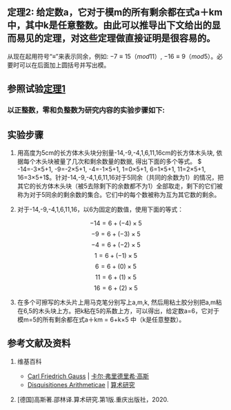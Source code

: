 ## 定理2: 给定数a，它对于模m的所有剩余都在式a＋km中，其中k是任意整数。由此可以推导出下文给出的显而易见的定理，对这些定理做直接证明是很容易的。

从现在起用符号“≡”来表示同余，例如: $-7≡15（mod 11）$, $-16≡9（mod 5）$。必要时可以在后面加上圆括号并写出模。

## 参照试验[定理1](https://github.com/quanbinn/Learn-Mathematics-The-Physical-Experimental-Way/blob/master/chapters/数论/高斯的算术研究中典型的推演实验/章1/定理1.md)

### 以正整数，零和负整数为研究内容的实验步骤如下:

## 实验步骤

1. 用高度为5cm的长方体木头块分别量-14,-9,-4,1,6,11,16cm的长方体木头块, 依据每个木头块被量了几次和剩余数量的数据, 得出下面的多个等式。 $ -14=-3×5+1, -9=-2×5+1, -4=-1×5+1, 1=0×5+1, 6=1×5+1, 11=2×5+1, 16=3×5+1$。针对-14,-9,-4,1,6,11,16对于5同余（共同的余数为1）的情况，把其它的长方体木头块（被5去除剩下的余数都不为1）全部取走，剩下的它们被称为对于5同余的剩余数的集合。它们中的每个数被称为互为其它数的剩余。

2. 对于-14,-9,-4,1,6,11,16，以6为固定的数值，使用下面的等式：

$$-14=6+(-4)×5$$
$$-9=6+(-3)×5$$ 
$$-4=6+(-2)×5$$
$$1=6+(-1)×5$$ 
$$6=6+(0)×5$$
$$11=6+(1)×5$$
$$16=6+(2)×5$$

3. 在多个可擦写的木头片上用马克笔分别写上a,m,k, 然后用粘土胶分别把a,m粘在6,5的木头块上方。把k粘在5的系数上方，可以得出，给定数a=6，它对于模m=5的所有剩余都在式a＋km = 6+k×5 中（k是任意整数）。

## 参考文献及资料

1. 维基百科
	- [Carl Friedrich Gauss](https://en.wikipedia.org/wiki/Carl_Friedrich_Gauss) | [卡尔·弗里德里希·高斯](https://zh.wikipedia.org/wiki/%E5%8D%A1%E7%88%BE%C2%B7%E5%BC%97%E9%87%8C%E5%BE%B7%E9%87%8C%E5%B8%8C%C2%B7%E9%AB%98%E6%96%AF) 
	- [Disquisitiones Arithmeticae](https://en.wikipedia.org/wiki/Disquisitiones_Arithmeticae) | [算术研究](https://zh.wikipedia.org/wiki/算术研究) 

2. [德国]高斯著.邵林译.算术研究.第1版.重庆出版社，2020.




